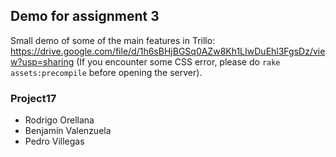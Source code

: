 ## Demo for assignment 3

Small demo of some of the main features in Trillo: https://drive.google.com/file/d/1h6sBHjBGSq0AZw8Kh1LIwDuEhl3FgsDz/view?usp=sharing
(If you encounter some CSS error, please do `rake assets:precompile` before opening the server).

### Project17 

- Rodrigo Orellana
- Benjamín Valenzuela
- Pedro Villegas
